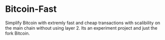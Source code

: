 # Bitcoin-Fast
Simplify Bitcoin with
extremly fast and cheap transactions
with scalibility on the main chain without using layer 2. Its an experiment project and just the fork Bitcoin.
